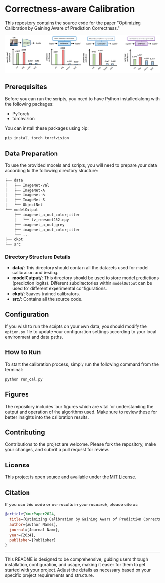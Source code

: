 # Correctness-aware Calibration

This repository contains the source code for the paper "Optimizing Calibration by Gaining Aware of Prediction Correctness." 

![Figure 1](./comparison.png)

## Prerequisites

Before you can run the scripts, you need to have Python installed along with the following packages:
- PyTorch
- torchvision

You can install these packages using pip:

```bash
pip install torch torchvision
```

## Data Preparation

To use the provided models and scripts, you will need to prepare your data according to the following directory structure:

```
├── data
│   ├── ImageNet-Val
│   ├── ImageNet-A
│   ├── ImageNet-R
│   ├── ImageNet-S
│   └── ObjectNet
└── modelOutput
    ├── imagenet_a_out_colorjitter
    │   └── tv_reesnet152.npy
    ├── imagenet_a_out_grey
    ├── imagenet_a_out_colorjitter
    └── ...
|── ckpt
└── src
```

### Directory Structure Details

- **data/**: This directory should contain all the datasets used for model calibration and testing.
- **modelOutput/**: This directory should be used to store model predictions (prediction logits). Different subdirectories within `modelOutput` can be used for different experimental configurations.
- **ckpt/**: Saaves trained calibrators.
- **src/**: Contains all the source code.

## Configuration

If you wish to run the scripts on your own data, you should modify the `option.py` file to update your configuration settings according to your local environment and data paths.

## How to Run

To start the calibration process, simply run the following command from the terminal:

```bash
python run_cal.py
```

## Figures

The repository includes four figures which are vital for understanding the output and operation of the algorithms used. Make sure to review these for better insights into the calibration results.

## Contributing

Contributions to the project are welcome. Please fork the repository, make your changes, and submit a pull request for review.

## License

This project is open source and available under the [MIT License](LICENSE.md).

## Citation

If you use this code or our results in your research, please cite as:

```bibtex
@article{YourPaper2024,
  title={Optimizing Calibration by Gaining Aware of Prediction Correctness},
  author={Author Names},
  journal={Journal Name},
  year={2024},
  publisher={Publisher}
}
```

---

This README is designed to be comprehensive, guiding users through installation, configuration, and usage, making it easier for them to get started with your project. Adjust the details as necessary based on your specific project requirements and structure.